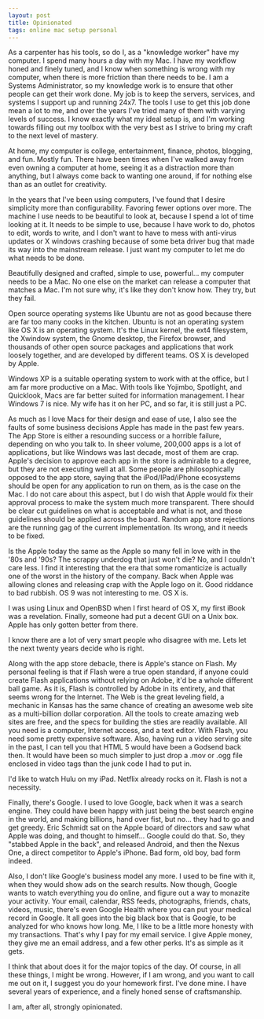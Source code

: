 ```yaml
---
layout: post
title: Opinionated
tags: online mac setup personal
---
```


As a carpenter has his tools, so do I, as a "knowledge worker" have my computer. I spend many hours a day with my Mac. I have my workflow honed and finely tuned, and I know when something is wrong with my computer, when there is more friction than there needs to be. I am a Systems Administrator, so my knowledge work is to ensure that other people can get their work done. My job is to keep the servers, services, and systems I support up and running 24x7. The tools I use to get this job done mean a lot to me, and over the years I've tried many of them with varying levels of success. I know exactly what my ideal setup is, and I'm working towards filling out my toolbox with the very best as I strive to bring my craft to the next level of mastery.

At home, my computer is college, entertainment, finance, photos, blogging, and fun. Mostly fun. There have been times when I've walked away from even owning a computer at home, seeing it as a distraction more than anything, but I always come back to wanting one around, if for nothing else than as an outlet for creativity. 

In the years that I've been using computers, I've found that I desire simplicity more than configurability. Favoring fewer options over more. The machine I use needs to be beautiful to look at, because I spend a lot of time looking at it. It needs to be simple to use, because I have work to do, photos to edit, words to write, and I don't want to have to mess with anti-virus updates or X windows crashing because of some beta driver bug that made its way into the mainstream release. I just want my computer to let me do what needs to be done. 

Beautifully designed and crafted, simple to use, powerful... my computer needs to be a Mac. No one else on the market can release a computer that matches a Mac. I'm not sure why, it's like they don't know how. They try, but they fail. 

Open source operating systems like Ubuntu are not as good because there are far too many cooks in the kitchen. Ubuntu is not an operating system like OS X is an operating system. It's the Linux kernel, the ext4 filesystem, the Xwindow system, the Gnome desktop, the Firefox browser, and thousands of other open source packages and applications that work loosely together, and are developed by different teams. OS X is developed by Apple. 

Windows XP is a suitable operating system to work with at the office, but I am far more productive on a Mac. With tools like Yojimbo, Spotlight, and Quicklook, Macs are far better suited for information management. I hear Windows 7 is nice. My wife has it on her PC, and so far, it is still just a PC. 

As much as I love Macs for their design and ease of use, I also see the faults of some business decisions Apple has made in the past few years. The App Store is either a resounding success or a horrible failure, depending on who you talk to. In sheer volume, 200,000 apps is a lot of applications, but like Windows was last decade, most of them are crap. Apple's decision to approve each app in the store is admirable to a degree, but they are not executing well at all. Some people are philosophically opposed to the app store, saying that the iPod/IPad/iPhone ecosystems should be open for any application to run on them, as is the case on the Mac. I do not care about this aspect, but I do wish that Apple would fix their approval process to make the system much more transparent. There should be clear cut guidelines on what is acceptable and what is not, and those guidelines should be applied across the board. Random app store rejections are the running gag of the current implementation. Its wrong, and it needs to be fixed. 

Is the Apple today the same as the Apple so many fell in love with in the '80s and '90s?  The scrappy underdog that just won't die?  No, and I couldn't care less. I find it interesting that the era that some romanticize is actually one of the worst in the history of the company. Back when Apple was allowing clones and releasing crap with the Apple logo on it. Good riddance to bad rubbish. OS 9 was not interesting to me. OS X is.

I was using Linux and OpenBSD when I first heard of OS X, my first iBook was a revelation. Finally, someone had put a decent GUI on a Unix box. Apple has only gotten better from there.

I know there are a lot of very smart people who disagree with me. Lets let the next twenty years decide who is right.  

Along with the app store debacle, there is Apple's stance on Flash. My personal feeling is that if Flash were a true open standard, if anyone could create Flash applications without relying on Adobe, it'd be a whole different ball game. As it is, Flash is controlled by Adobe in its entirety, and that seems wrong for the Internet. The Web is the great leveling field, a mechanic in Kansas has the same chance of creating an awesome web site as a multi-billion dollar corporation. All the tools to create amazing web sites are free, and the specs for building the sties are readily available. All you need is a computer, Internet access, and a text editor. With Flash, you need some pretty expensive software. Also, having run a video serving site in the past, I can tell you that HTML 5 would have been a Godsend back then. It would have been so much simpler to just drop a .mov or .ogg file enclosed in video tags than the junk code I had to put in.

I'd like to watch Hulu on my iPad. Netflix already rocks on it. Flash is not a necessity.

Finally, there's Google. I used to love Google, back when it was a search engine. They could have been happy with just being the best search engine in the world, and making billions, hand over fist, but no... they had to go and get greedy. Eric Schmidt sat on the Apple board of directors and saw what Apple was doing, and thought to himself... Google could do that. So, they "stabbed Apple in the back", and released Android, and then the Nexus One, a direct competitor to Apple's iPhone. Bad form, old boy, bad form indeed.

Also, I don't like Google's business model any more. I used to be fine with it, when they would show ads on the search results. Now though, Google wants to watch everything you do online, and figure out a way to monazite your activity. Your email, calendar, RSS feeds, photographs, friends, chats, videos, music, there's even Google Health where you can put your medical record in Google. It all goes into the big black box that is Google, to be analyzed for who knows how long. Me, I like to be a little more honesty with my transactions. That's why I pay for my email service. I give Apple money, they give me an email address, and a few other perks. It's as simple as it gets. 

I think that about does it for the major topics of the day. Of course, in all these things, I might be wrong. However, if I am wrong, and you want to call me out on it, I suggest you do your homework first. I've done mine. I have several years of experience, and a finely honed sense of craftsmanship. 

I am, after all, strongly opinionated.
